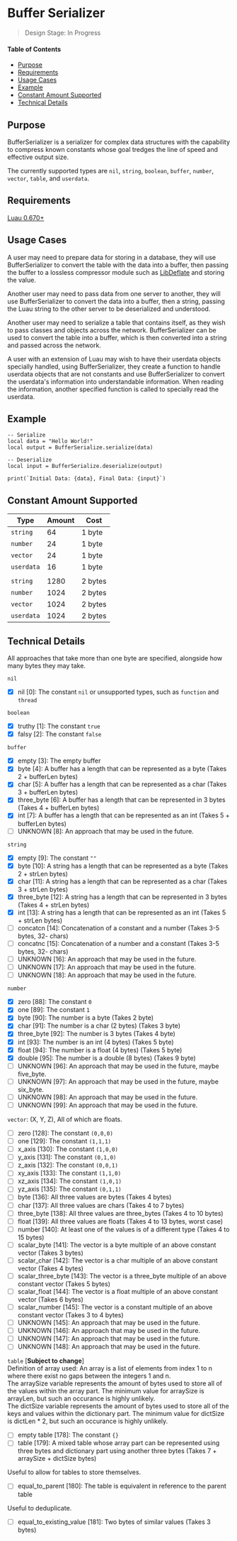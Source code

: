 # Buffer Serializer

> Design Stage: In Progress

#### Table of Contents
- [Purpose](#purpose)
- [Requirements](#requirements)
- [Usage Cases](#usage-cases)
- [Example](#example)
- [Constant Amount Supported](#constant-amount-supported)
- [Technical Details](#technical-details)


## Purpose

BufferSerializer is a serializer for complex data structures with the capability to compress known constants whose goal tredges the line of speed and effective output size.  
  
The currently supported types are `nil`, `string`, `boolean`, `buffer`, `number`, `vector`, `table`, and `userdata`.

## Requirements
[Luau 0.670+](https://github.com/luau-lang/luau/releases)

## Usage Cases
A user may need to prepare data for storing in a database, they will use BufferSerializer to convert the table with the data into a buffer, then passing the buffer to a lossless compressor module such as [LibDeflate](https://github.com/safeteeWow/LibDeflate) and storing the value.

Another user may need to pass data from one server to another, they will use BufferSerializer to convert the data into a buffer, then a string, passing the Luau string to the other server to be deserialized and understood.

Another user may need to serialize a table that contains itself, as they wish to pass classes and objects across the network.  BufferSerializer can be used to convert the table into a buffer, which is then converted into a string and passed across the network.

A user with an extension of Luau may wish to have their userdata objects specially handled, using BufferSerializer, they create a function to handle userdata objects that are not constants and use BufferSerializer to convert the userdata's information into understandable information.  When reading the information, another specified function is called to specially read the userdata.


## Example
```luau
-- Serialize
local data = "Hello World!"
local output = BufferSerialize.serialize(data)

-- Deserialize
local input = BufferSerialize.deserialize(output)

print(`Initial Data: {data}, Final Data: {input}`)
```

## Constant Amount Supported
| **Type** | **Amount** | **Cost** |
| ---- | ---- | ---- |
| `string` | 64 | 1 byte |
| `number` | 24 | 1 byte |
| `vector` | 24 | 1 byte |
| `userdata` | 16 | 1 byte |
|  |  |  |
| `string` | 1280 | 2 bytes |
| `number` | 1024 | 2 bytes |
| `vector` | 1024 | 2 bytes |
| `userdata` | 1024 | 2 bytes |


## Technical Details

All approaches that take more than one byte are specified, alongside how many bytes they may take.

`nil`
- [X] nil [0]: The constant `nil` or unsupported types, such as `function` and `thread`

`boolean`
- [X] truthy [1]: The constant `true`
- [X] falsy [2]: The constant `false`

`buffer`
- [X] empty [3]: The empty buffer
- [X] byte [4]: A buffer has a length that can be represented as a byte (Takes 2 + bufferLen bytes)
- [X] char [5]: A buffer has a length that can be represented as a char (Takes 3 + bufferLen bytes)
- [X] three_byte [6]: A buffer has a length that can be represented in 3 bytes (Takes 4 + bufferLen bytes)
- [X] int [7]: A buffer has a length that can be represented as an int (Takes 5 + bufferLen bytes)
- [ ] UNKNOWN [8]: An approach that may be used in the future.

`string`
- [X] empty [9]: The constant `""`
- [X] byte [10]: A string has a length that can be represented as a byte (Takes 2 + strLen bytes)
- [X] char [11]: A string has a length that can be represented as a char (Takes 3 + strLen bytes)
- [X] three_byte [12]: A string has a length that can be represented in 3 bytes (Takes 4 + strLen bytes)
- [X] int [13]: A string has a length that can be represented as an int (Takes 5 + strLen bytes)
- [ ] concatcn [14]: Concatenation of a constant and a number (Takes 3-5 bytes, 32- chars)
- [ ] concatnc [15]: Concatenation of a number and a constant (Takes 3-5 bytes, 32- chars)
- [ ] UNKNOWN [16]: An approach that may be used in the future.
- [ ] UNKNOWN [17]: An approach that may be used in the future.
- [ ] UNKNOWN [18]: An approach that may be used in the future.

`number`
- [X] zero [88]: The constant `0`
- [X] one [89]: The constant `1`
- [X] byte [90]: The number is a byte (Takes 2 byte)
- [X] char [91]: The number is a char (2 bytes) (Takes 3 byte)
- [X] three_byte [92]: The number is 3 bytes (Takes 4 byte)
- [X] int [93]: The number is an int (4 bytes) (Takes 5 byte)
- [X] float [94]: The number is a float (4 bytes) (Takes 5 byte)
- [X] double [95]: The number is a double (8 bytes) (Takes 9 byte)
- [ ] UNKNOWN [96]: An approach that may be used in the future, maybe five_byte.
- [ ] UNKNOWN [97]: An approach that may be used in the future, maybe six_byte.
- [ ] UNKNOWN [98]: An approach that may be used in the future.
- [ ] UNKNOWN [99]: An approach that may be used in the future.

`vector`: (X, Y, Z), All of which are floats.
- [ ] zero [128]: The constant `(0,0,0)`
- [ ] one [129]: The constant `(1,1,1)`
- [ ] x_axis [130]: The constant `(1,0,0)`
- [ ] y_axis [131]: The constant `(0,1,0)`
- [ ] z_axis [132]: The constant `(0,0,1)`
- [ ] xy_axis [133]: The constant `(1,1,0)`
- [ ] xz_axis [134]: The constant `(1,0,1)`
- [ ] yz_axis [135]: The constant `(0,1,1)`
- [ ] byte [136]: All three values are bytes (Takes 4 bytes)
- [ ] char [137]: All three values are chars (Takes 4 to 7 bytes)
- [ ] three_byte [138]: All three values are three_bytes (Takes 4 to 10 bytes)
- [ ] float [139]: All three values are floats (Takes 4 to 13 bytes, worst case) 
- [ ] number [140]: At least one of the values is of a different type (Takes 4 to 15 bytes) 
- [ ] scalar_byte [141]: The vector is a byte multiple of an above constant vector (Takes 3 bytes)
- [ ] scalar_char [142]: The vector is a char multiple of an above constant vector (Takes 4 bytes)
- [ ] scalar_three_byte [143]: The vector is a three_byte multiple of an above constant vector (Takes 5 bytes)
- [ ] scalar_float [144]: The vector is a float multiple of an above constant vector (Takes 6 bytes)
- [ ] scalar_number [145]: The vector is a constant multiple of an above constant vector (Takes 3 to 4 bytes)
- [ ] UNKNOWN [145]: An approach that may be used in the future.
- [ ] UNKNOWN [146]: An approach that may be used in the future.
- [ ] UNKNOWN [147]: An approach that may be used in the future.
- [ ] UNKNOWN [148]: An approach that may be used in the future.

`table` [**Subject to change**]  
Definition of array used: An array is a list of elements from index 1 to n where there exist no gaps between the integers 1 and n.  
The arraySize variable represents the amount of bytes used to store all of the values within the array part.  The minimum value for arraySize is arrayLen, but such an occurance is highly unlikely.  
The dictSize variable represents the amount of bytes used to store all of the keys and values within the dictionary part.  The minimum value for dictSize is dictLen * 2, but such an occurance is highly unlikely.

- [ ] empty table [178]: The constant ```{}```
- [ ] table [179]: A mixed table whose array part can be represented using three bytes and dictionary part using another three bytes (Takes 7 + arraySize + dictSize bytes)

Useful to allow for tables to store themselves.
- [ ] equal_to_parent [180]: The table is equivalent in reference to the parent table

Useful to deduplicate.
- [ ] equal_to_existing_value [181]: Two bytes of similar values (Takes 3 bytes)